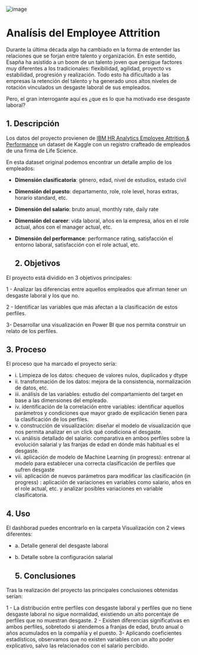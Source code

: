 ![image](https://github.com/javicastano77/HR-Attrition/assets/156696799/0bf4cbe1-8426-4564-b8a2-09cf8fee867b)

# Analísis del Employee Attrition


Durante la última década algo ha cambiado en la forma de entender las relaciones que se forjan entre talento y organización. En este sentido, Esapña ha asistido a un boom de un talento joven que persigue factores muy diferentes a los tradicionales: flexibilidad, agilidad, proyecto vs estabilidad, progresión y realización. Todo esto ha dificultado a las empresas la retención del talento y ha generado unos altos niveles de rotación vinculados un desgaste laboral de sus empleados.

Pero, el gran interrogante aquí es ¿que es lo que ha motivado ese desgaste laboral? 

## 1. Descripción

Los datos del proyecto provienen de [IBM HR Analytics Employee Attrition & Performance](https://www.kaggle.com/code/mragpavank/ibm-hr-analytics-employee-attrition-performance) un dataset de Kaggle con un registro crafteado de empleados de una firma de Life Science.

En esta dataset original podemos encontrar un detalle amplio de los empleados:

* **Dimensión clasificatoria**: género, edad, nivel de estudios, estado civil
* **Dimensión del puesto**: departamento, role, role level, horas extras, horario standard, etc.
* **Dimensión del salario**: bruto anual, monthly rate, daily rate
* **Dimensión del career**: vida laboral, años en la empresa, años en el role actual, años con el manager actual, etc.
* **Dimensión del performance**: performance rating, satisfacción el entorno laboral, satisfacción con el role actual, etc.

  ## 2. Objetivos

El proyecto está dividido en 3 objetivos principales:

1 - Analizar las diferencias entre aquellos empleados que afirman tener un desgaste laboral y los que no.

2 - Identificar las variables que más afectan a la clasificación de estos perfiles.

3- Desarrollar una visualización en Power BI que nos permita construir un relato de los perfiles.

## 3. Proceso

El proceso que ha marcado el proyecto sería:

* i. Limpieza de los datos: chequeo de valores nulos, duplicados y dtype
* ii. transformación de los datos: mejora de la consistencia, normalización de datos, etc.
* iii. análisis de las variables: estudio del compartamiento del target en base a las dimensiones del empleado.
* iv. identificación de la correlación entre variables: identificar aquellos parámetros y condiciones que mayor grado de explicación tienen para la clasificación de los perfiles.
* v. construcción de visualización: diseñar el modelo de visualización que nos permita analizar en un click qué condiciona el desgaste.
* vi. análisis detallado del salario: comparativa en ambos perfiles sobre la evolución salarial y las franjas de edad en dónde más habitual es el desgaste.
* vii. aplicación de modelo de Machine Learning (in progress): entrenar al modelo para establecer una correcta clasificación de perfiles que sufren desgaste
* viii. aplicación de nuevos parámetros para modificar las clasificación (in progress) : aplicación de variaciones en variables como salario, años en el role actual, etc. y analizar posibles variaciones en variable clasificatoria.

## 4. Uso

El dashborad puedes encontrarlo en la carpeta Visualización con 2 views diferentes:
* a. Detalle general del desgaste laboral
* b. Detalle sobre la configuración salarial

  ## 5. Conclusiones

Tras la realización del proyecto las principales conclusiones obtenidas serían:

1 - La distribución entre perfiles con desgaste laboral y perfiles que no tiene desgaste laboral no sigue normalidad, existiendo un alto porcentaje de perfiles que no muestran desgaste.
2 - Existen diferencias significativas en ambos perfiles, sobretodo si atendemos a franjas de edad, bruto anual o años acumulados en la compañía y el puesto.
3- Aplicando coeficientes estadísticos, observamos que no existen variables con un alto poder explicativo, salvo las relacionados con el salario percibido.

